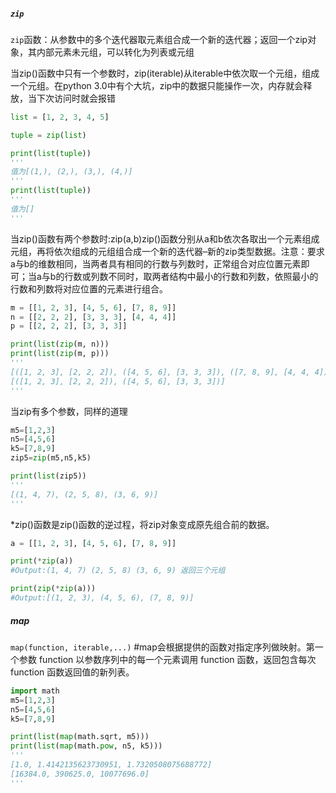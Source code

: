 ##### `zip`

`zip`函数：从参数中的多个迭代器取元素组合成一个新的迭代器；返回一个zip对象，其内部元素未元组，可以转化为列表或元组

当zip()函数中只有一个参数时，zip(iterable)从iterable中依次取一个元组，组成一个元组。在python 3.0中有个大坑，zip中的数据只能操作一次，内存就会释放，当下次访问时就会报错

```python
list = [1, 2, 3, 4, 5]

tuple = zip(list)

print(list(tuple))
'''
值为[(1,), (2,), (3,), (4,)]
'''
print(list(tuple))
'''
值为[]
'''
```

当zip()函数有两个参数时:zip(a,b)zip()函数分别从a和b依次各取出一个元素组成元组，再将依次组成的元组组合成一个新的迭代器–新的zip类型数据。注意：要求a与b的维数相同，当两者具有相同的行数与列数时，正常组合对应位置元素即可；当a与b的行数或列数不同时，取两者结构中最小的行数和列数，依照最小的行数和列数将对应位置的元素进行组合。

```python
m = [[1, 2, 3], [4, 5, 6], [7, 8, 9]]
n = [[2, 2, 2], [3, 3, 3], [4, 4, 4]]
p = [[2, 2, 2], [3, 3, 3]]

print(list(zip(m, n)))
print(list(zip(m, p)))
'''
[([1, 2, 3], [2, 2, 2]), ([4, 5, 6], [3, 3, 3]), ([7, 8, 9], [4, 4, 4])]
[([1, 2, 3], [2, 2, 2]), ([4, 5, 6], [3, 3, 3])]
'''
```

当zip有多个参数，同样的道理

```python
m5=[1,2,3]
n5=[4,5,6]
k5=[7,8,9]
zip5=zip(m5,n5,k5)

print(list(zip5))
'''
[(1, 4, 7), (2, 5, 8), (3, 6, 9)]
'''
```

*zip()函数是zip()函数的逆过程，将zip对象变成原先组合前的数据。

```python
a = [[1, 2, 3], [4, 5, 6], [7, 8, 9]]

print(*zip(a))
#Output:(1, 4, 7) (2, 5, 8) (3, 6, 9) 返回三个元组

print(zip(*zip(a)))
#Output:[(1, 2, 3), (4, 5, 6), (7, 8, 9)]
```

##### map

`map(function, iterable,...)` #map会根据提供的函数对指定序列做映射。第一个参数 function 以参数序列中的每一个元素调用 function 函数，返回包含每次 function 函数返回值的新列表。

```python
import math
m5=[1,2,3]
n5=[4,5,6]
k5=[7,8,9]

print(list(map(math.sqrt, m5)))
print(list(map(math.pow, n5, k5)))
'''
[1.0, 1.4142135623730951, 1.7320508075688772]
[16384.0, 390625.0, 10077696.0]
'''
```

